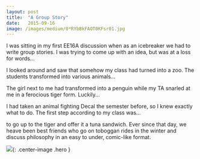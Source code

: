 ```yaml
---
layout:	post
title:	"A Group Story"
date:	2015-09-16
image: /images/medium/0*RYbBkFAOT0KFsr01.jpg
---
```


I was sitting in my first EE16A discussion when as an icebreaker we had to write group stories. I was trying to come up with an idea, but was at a loss for words…

I looked around and saw that somehow my class had turned into a zoo. The students transformed into various animals…

The girl next to me had transformed into a penguin while my TA snarled at me in a ferocious tiger form. Luckily…

I had taken an animal fighting Decal the semester before, so I knew exactly what to do. The first step according to my class was…

to go up to the tiger and offer it a tuna sandwich. Ever since that day, we heave been best friends who go on toboggan rides in the winter and discuss philosophy in an easy to under, comic-like format.

![](/images/medium/0*RYbBkFAOT0KFsr01.jpg){: .center-image .hero }
